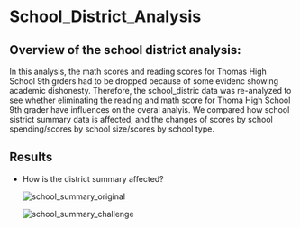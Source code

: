 # School_District_Analysis

## Overview of the school district analysis:
  In this analysis, the math scores and reading scores for Thomas High School 9th grders had to be dropped because of some evidenc showing academic dishonesty. Therefore, the school_distric data was re-analyzed to see whether eliminating the reading and math score for Thoma High School 9th grader have influences on the overal analyis. We compared how school sistrict summary data is affected, and the changes of scores by school spending/scores by school size/scores by school type.  

## Results
  - How is the district summary affected? 
    
    
    ![school_summary_original](https://user-images.githubusercontent.com/90361056/137825569-1d001468-bbb9-41f6-b149-f46eb58e18af.PNG)


    ![school_summary_challenge](https://user-images.githubusercontent.com/90361056/137825593-d671d21b-afd3-4f9e-9415-4bafab0c8901.PNG)
